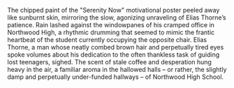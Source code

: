 The chipped paint of the "Serenity Now" motivational poster peeled away like sunburnt skin, mirroring the slow, agonizing unraveling of Elias Thorne’s patience.  Rain lashed against the windowpanes of his cramped office in Northwood High, a rhythmic drumming that seemed to mimic the frantic heartbeat of the student currently occupying the opposite chair.  Elias Thorne, a man whose neatly combed brown hair and perpetually tired eyes spoke volumes about his dedication to the often thankless task of guiding lost teenagers, sighed. The scent of stale coffee and desperation hung heavy in the air, a familiar aroma in the hallowed halls – or rather, the slightly damp and perpetually under-funded hallways – of Northwood High School.
